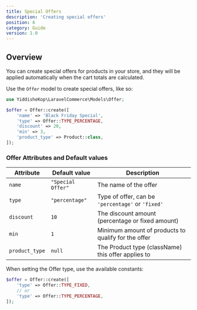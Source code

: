 ```yaml
---
title: Special Offers
description: 'Creating special offers'
position: 6
category: Guide
version: 1.0
---
```


## Overview

You can create special offers for products in your store, and they will be applied automatically when the cart totals are calculated.

Use the `Offer` model to create special offers, like so:

```php
use YiddisheKop\LaravelCommerce\Models\Offer;

$offer = Offer::create([
    'name' => 'Black Friday Special',
    'type' => Offer::TYPE_PERCENTAGE,
    'discount' => 20,
    'min' => 3,
    'product_type' => Product::class,
]);
```

### Offer Attributes and Default values

| Attribute | Default value | Description |
| --- | --- | --- |
| `name` | `"Special Offer"` | The name of the offer |
| `type` | `"percentage"` | Type of offer, can be `'percentage'` or `'fixed'` |
| `discount` | `10` | The discount amount (percentage or fixed amount) |
| `min` | `1` | Minimum amount of products to qualify for the offer |
| `product_type` | `null` | The Product type (className) this offer applies to |


<alert type="warning">

When setting the Offer type, use the available constants:

```php
$offer = Offer::create([
    'type' => Offer::TYPE_FIXED,
    // or
    'type' => Offer::TYPE_PERCENTAGE,
]);
```

</alert>
